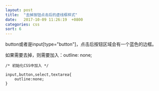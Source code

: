 ```yaml
---
layout: post
title:  "去掉按钮点击后的虚线框样式"
date:   2017-10-09 11:26:19  +0800
categories: css
sort: 6
---
```


button或者是input[type="button"]，点击后按钮区域会有一个蓝色的边框。

如果需要去掉，则需要加入：outline: none;

```
/* 初始化CSS中加入 */

input,button,select,textarea{
    outline:none;
}
```
